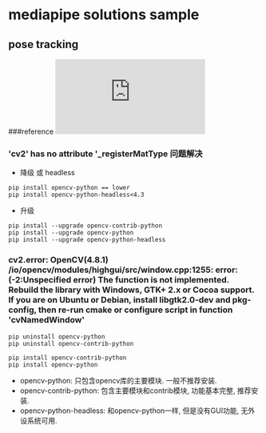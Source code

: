 # mediapipe solutions sample

## pose tracking

###reference
![pose tracking](https://github.com/google/mediapipe/blob/master/docs/solutions/pose.md)

### 'cv2' has no attribute '_registerMatType 问题解决

* 降级 或 headless
```
pip install opencv-python == lower
pip install opencv-python-headless<4.3
```

* 升级
```
pip install --upgrade opencv-contrib-python
pip install --upgrade opencv-python
pip install --upgrade opencv-python-headless
```

### cv2.error: OpenCV(4.8.1) /io/opencv/modules/highgui/src/window.cpp:1255: error: (-2:Unspecified error) The function is not implemented. Rebuild the library with Windows, GTK+ 2.x or Cocoa support. If you are on Ubuntu or Debian, install libgtk2.0-dev and pkg-config, then re-run cmake or configure script in function 'cvNamedWindow'

```
pip uninstall opencv-python
pip uninstall opencv-contrib-python
 
pip install opencv-contrib-python
pip install opencv-python
```

* opencv-python: 只包含opencv库的主要模块. 一般不推荐安装.
* opencv-contrib-python: 包含主要模块和contrib模块, 功能基本完整, 推荐安装.
* opencv-python-headless: 和opencv-python一样, 但是没有GUI功能, 无外设系统可用.

